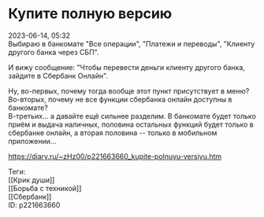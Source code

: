 Купите полную версию
=====================

   
 2023-06-14, 05:32   
   Выбираю в банкомате "Все операции", "Платежи и переводы", "Клиенту другого банка через СБП".   
   
 И вижу сообщение: "Чтобы перевести деньги клиенту другого банка, зайдите в Сбербанк Онлайн".   
   
 Ну, во-первых, почему тогда вообще этот пункт присутствует в меню?   
 Во-вторых, почему не все функции сбербанка онлайн доступны в банкомате?   
 В-третьих... а давайте ещё сильнее разделим. В банкомате будет только приём и выдача наличных, половина остальных функций будет только в сбербанке онлайн, а вторая половина -- только в мобильном приложении...   
     
 <https://diary.ru/~zHz00/p221663660_kupite-polnuyu-versiyu.htm>   
   
 Теги:   
 [[Крик души]]   
 [[Борьба с техникой]]   
 [[Сбербанк]]   
 ID: p221663660